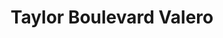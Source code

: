 ---
title: "Taylor Boulevard Valero"
url: /louisville/taylor-boulevard-valero/
shop: convenience
---
